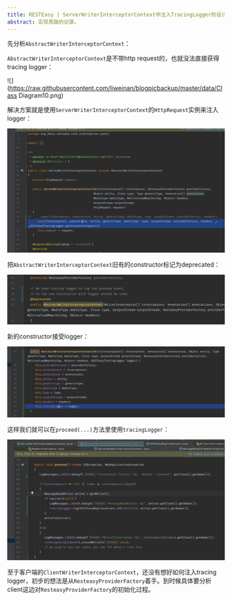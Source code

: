 ```yaml
---
title: RESTEasy | ServerWriterInterceptorContext中注入TracingLogger的设计思路
abstract: 实现思路的记录。
---
```




先分析`AbstractWriterInterceptorContext`：

`AbstractWriterInterceptorContext`是不带http request的，也就没法直接获得tracing logger：

![](https://raw.githubusercontent.com/liweinan/blogpicbackup/master/data/Class Diagram10.png)

解决方案就是使用`ServerWriterInterceptorContext`的`HttpRequest`实例来注入logger：

![](https://raw.githubusercontent.com/liweinan/blogpicbackup/master/data/3F2DC3AB-3498-47CC-B8A9-F97182EC05EB.png)

把`AbstractWriterInterceptorContext`旧有的constructor标记为deprecated：

![](https://raw.githubusercontent.com/liweinan/blogpicbackup/master/data/5D175860-901D-43C5-8CC1-1970A74248DC.png)

新的constructor接受logger：

![](https://raw.githubusercontent.com/liweinan/blogpicbackup/master/data/DA0C4DAA-CAB0-4763-AD36-E8B22128974D.png)

这样我们就可以在`proceed(...)`方法里使用`tracingLogger`：

![](https://raw.githubusercontent.com/liweinan/blogpicbackup/master/data/B5FB9ABA-2B3A-45AC-931A-CDBB92EDB85A.png)

至于客户端的`ClientWriterInterceptorContext`，还没有想好如何注入tracing logger，初步的想法是从`ResteasyProviderFactory`着手。到时候具体要分析client这边对`ResteasyProviderFactory`的初始化过程。

